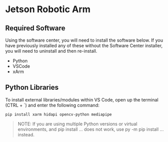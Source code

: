 # Jetson Robotic Arm

## Required Software  
Using the software center, you will need to install the software below. If you have previously installed any of these without the Software Center installer, you will need to uninstall and then re-install. 
  - Python
  - VSCode
  - xArm  

## Python Libraries  
To install external libraries/modules within VS Code, open up the terminal (CTRL + `) and enter the following command:  
  
<code>pip install xarm hidapi opencv-python mediapipe </code>
  
> NOTE: If you are using multiple Python versions or virtual environments, and pip install ... does not work, use py -m pip install ... instead.
